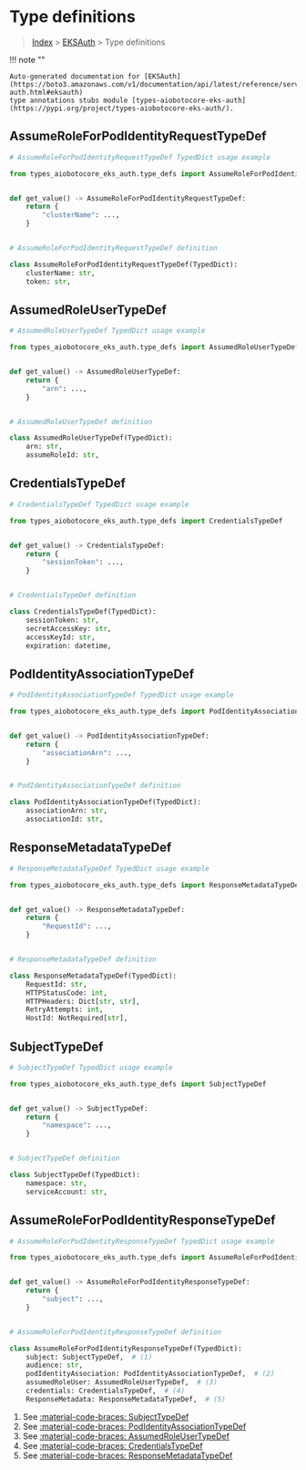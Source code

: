 # Type definitions

> [Index](../README.md) > [EKSAuth](./README.md) > Type definitions

!!! note ""

    Auto-generated documentation for [EKSAuth](https://boto3.amazonaws.com/v1/documentation/api/latest/reference/services/eks-auth.html#eksauth)
    type annotations stubs module [types-aiobotocore-eks-auth](https://pypi.org/project/types-aiobotocore-eks-auth/).



## AssumeRoleForPodIdentityRequestTypeDef

```python
# AssumeRoleForPodIdentityRequestTypeDef TypedDict usage example

from types_aiobotocore_eks_auth.type_defs import AssumeRoleForPodIdentityRequestTypeDef


def get_value() -> AssumeRoleForPodIdentityRequestTypeDef:
    return {
        "clusterName": ...,
    }


# AssumeRoleForPodIdentityRequestTypeDef definition

class AssumeRoleForPodIdentityRequestTypeDef(TypedDict):
    clusterName: str,
    token: str,
```

## AssumedRoleUserTypeDef

```python
# AssumedRoleUserTypeDef TypedDict usage example

from types_aiobotocore_eks_auth.type_defs import AssumedRoleUserTypeDef


def get_value() -> AssumedRoleUserTypeDef:
    return {
        "arn": ...,
    }


# AssumedRoleUserTypeDef definition

class AssumedRoleUserTypeDef(TypedDict):
    arn: str,
    assumeRoleId: str,
```

## CredentialsTypeDef

```python
# CredentialsTypeDef TypedDict usage example

from types_aiobotocore_eks_auth.type_defs import CredentialsTypeDef


def get_value() -> CredentialsTypeDef:
    return {
        "sessionToken": ...,
    }


# CredentialsTypeDef definition

class CredentialsTypeDef(TypedDict):
    sessionToken: str,
    secretAccessKey: str,
    accessKeyId: str,
    expiration: datetime,
```

## PodIdentityAssociationTypeDef

```python
# PodIdentityAssociationTypeDef TypedDict usage example

from types_aiobotocore_eks_auth.type_defs import PodIdentityAssociationTypeDef


def get_value() -> PodIdentityAssociationTypeDef:
    return {
        "associationArn": ...,
    }


# PodIdentityAssociationTypeDef definition

class PodIdentityAssociationTypeDef(TypedDict):
    associationArn: str,
    associationId: str,
```

## ResponseMetadataTypeDef

```python
# ResponseMetadataTypeDef TypedDict usage example

from types_aiobotocore_eks_auth.type_defs import ResponseMetadataTypeDef


def get_value() -> ResponseMetadataTypeDef:
    return {
        "RequestId": ...,
    }


# ResponseMetadataTypeDef definition

class ResponseMetadataTypeDef(TypedDict):
    RequestId: str,
    HTTPStatusCode: int,
    HTTPHeaders: Dict[str, str],
    RetryAttempts: int,
    HostId: NotRequired[str],
```

## SubjectTypeDef

```python
# SubjectTypeDef TypedDict usage example

from types_aiobotocore_eks_auth.type_defs import SubjectTypeDef


def get_value() -> SubjectTypeDef:
    return {
        "namespace": ...,
    }


# SubjectTypeDef definition

class SubjectTypeDef(TypedDict):
    namespace: str,
    serviceAccount: str,
```

## AssumeRoleForPodIdentityResponseTypeDef

```python
# AssumeRoleForPodIdentityResponseTypeDef TypedDict usage example

from types_aiobotocore_eks_auth.type_defs import AssumeRoleForPodIdentityResponseTypeDef


def get_value() -> AssumeRoleForPodIdentityResponseTypeDef:
    return {
        "subject": ...,
    }


# AssumeRoleForPodIdentityResponseTypeDef definition

class AssumeRoleForPodIdentityResponseTypeDef(TypedDict):
    subject: SubjectTypeDef,  # (1)
    audience: str,
    podIdentityAssociation: PodIdentityAssociationTypeDef,  # (2)
    assumedRoleUser: AssumedRoleUserTypeDef,  # (3)
    credentials: CredentialsTypeDef,  # (4)
    ResponseMetadata: ResponseMetadataTypeDef,  # (5)
```

1. See [:material-code-braces: SubjectTypeDef](./type_defs.md#subjecttypedef) 
2. See [:material-code-braces: PodIdentityAssociationTypeDef](./type_defs.md#podidentityassociationtypedef) 
3. See [:material-code-braces: AssumedRoleUserTypeDef](./type_defs.md#assumedroleusertypedef) 
4. See [:material-code-braces: CredentialsTypeDef](./type_defs.md#credentialstypedef) 
5. See [:material-code-braces: ResponseMetadataTypeDef](./type_defs.md#responsemetadatatypedef) 
